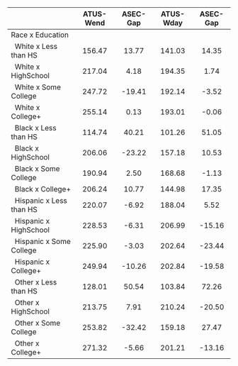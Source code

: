 
|                      |    ATUS-Wend |     ASEC-Gap |    ATUS-Wday |     ASEC-Gap |
| -------------------- | :----------: | :----------: | :----------: | :----------: |
| Race x Education     |              |              |              |              |
| &nbsp;&nbsp;White x Less than HS |       156.47 |        13.77 |       141.03 |        14.35 |
| &nbsp;&nbsp;White x HighSchool |       217.04 |         4.18 |       194.35 |         1.74 |
| &nbsp;&nbsp;White x Some College |       247.72 |       -19.41 |       192.14 |        -3.52 |
| &nbsp;&nbsp;White x College+ |       255.14 |         0.13 |       193.01 |        -0.06 |
| &nbsp;&nbsp;Black x Less than HS |       114.74 |        40.21 |       101.26 |        51.05 |
| &nbsp;&nbsp;Black x HighSchool |       206.06 |       -23.22 |       157.18 |        10.53 |
| &nbsp;&nbsp;Black x Some College |       190.94 |         2.50 |       168.68 |        -1.13 |
| &nbsp;&nbsp;Black x College+ |       206.24 |        10.77 |       144.98 |        17.35 |
| &nbsp;&nbsp;Hispanic x Less than HS |       220.07 |        -6.92 |       188.04 |         5.52 |
| &nbsp;&nbsp;Hispanic x HighSchool |       228.53 |        -6.31 |       206.99 |       -15.16 |
| &nbsp;&nbsp;Hispanic x Some College |       225.90 |        -3.03 |       202.64 |       -23.44 |
| &nbsp;&nbsp;Hispanic x College+ |       249.94 |       -10.26 |       202.84 |       -19.58 |
| &nbsp;&nbsp;Other x Less than HS |       128.01 |        50.54 |       103.84 |        72.26 |
| &nbsp;&nbsp;Other x HighSchool |       213.75 |         7.91 |       210.24 |       -20.50 |
| &nbsp;&nbsp;Other x Some College |       253.82 |       -32.42 |       159.18 |        27.47 |
| &nbsp;&nbsp;Other x College+ |       271.32 |        -5.66 |       201.21 |       -13.16 |

